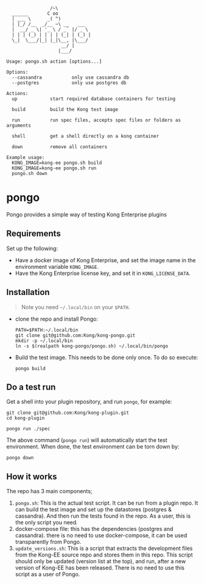 ```
                /~\
  ______       C oo
  | ___ \      _( ^)
  | |_/ /__  _/__ ~\ __   ___
  |  __/ _ \| '_ \ / _` |/ _ \
  | | | (_) | | | | (_| | (_) |
  \_|  \___/|_| |_|\__, |\___/
                    __/ |
                   |___/

Usage: pongo.sh action [options...]

Options:
  --cassandra           only use cassandra db
  --postgres            only use postgres db

Actions:
  up            start required database containers for testing

  build         build the Kong test image

  run           run spec files, accepts spec files or folders as arguments

  shell         get a shell directly on a kong container

  down          remove all containers

Example usage:
  KONG_IMAGE=kong-ee pongo.sh build
  KONG_IMAGE=kong-ee pongo.sh run
  pongo.sh down
```

# pongo
Pongo provides a simple way of testing Kong Enterprise plugins

## Requirements

Set up the following:

* Have a docker image of Kong Enterprise, and set the image name in the
  environment variable `KONG_IMAGE`.
* Have the Kong Enterprise license key, and set it in `KONG_LICENSE_DATA`.

## Installation


> Note you need `~/.local/bin` on your `$PATH`.

* clone the repo and install Pongo:
    ```shell
    PATH=$PATH:~/.local/bin
    git clone git@github.com:Kong/kong-pongo.git
    mkdir -p ~/.local/bin
    ln -s $(realpath kong-pongo/pongo.sh) ~/.local/bin/pongo
    ```
* Build the test image. This needs to be done only once. To do so execute:
    ```shell
    pongo build
    ```

## Do a test run

Get a shell into your plugin repository, and run `pongo`, for example:

```shell
git clone git@github.com:Kong/kong-plugin.git
cd kong-plugin

pongo run ./spec
```

The above command (`pongo run`) will automatically start the test environment.
When done, the test environment can be torn down by:

```shell
pongo down
```


## How it works

The repo has 3 main components;

1. `pongo.sh`: This is the actual test script. It can be run from a
   plugin repo. It can build the test image and set up the datastores
   (postgres & cassandra). And then run the tests found in the repo.
   As a user, this is the only script you need.
2. docker-compose file: this has the dependencies (postgres and cassandra).
   there is no need to use docker-compose, it can be used transparently from
   Pongo.
3. `update_versions.sh`: This is a script that extracts the development files
   from the Kong-EE source repo and stores them in this repo. This script
   should only be updated (version list at the top), and run, after a new
   version of Kong-EE has been released. There is no need to use this script
   as a user of Pongo.


